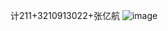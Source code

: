 计211+3210913022+张亿航
![image](https://github.com/GreatWisd0m/synta_-tree/assets/109451729/2750f874-1dc1-4307-a9a6-f9f50818f79e)
